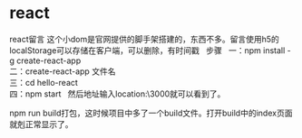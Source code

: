 # react
react留言
这个小dom是官网提供的脚手架搭建的，东西不多。留言使用h5的localStorage可以存储在客户端，可以删除，有时间戳  
步骤  
一：npm install -g create-react-app  
二：create-react-app 文件名  
三：cd hello-react  
四：npm start  
然后地址输入location:\3000就可以看到了。  

npm run build打包，这时候项目中多了一个build文件。打开build中的index页面就剋正常显示了。
